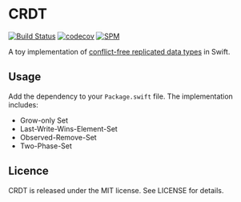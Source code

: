 # CRDT

[![Build Status](https://travis-ci.org/JanGorman/CRDT.svg?branch=master)](https://travis-ci.org/JanGorman/CRDT)
[![codecov](https://codecov.io/gh/JanGorman/CRDT/branch/master/graph/badge.svg)](https://codecov.io/gh/JanGorman/CRDT)
[![SPM](https://img.shields.io/badge/spm-compatible-brightgreen.svg?style=flat)](https://swift.org/package-manager)

A toy implementation of [conflict-free replicated data types](https://en.wikipedia.org/wiki/Conflict-free_replicated_data_type) in Swift.

## Usage

Add the dependency to your `Package.swift` file. The implementation includes:

* Grow-only Set
* Last-Write-Wins-Element-Set
* Observed-Remove-Set
* Two-Phase-Set

## Licence

CRDT is released under the MIT license. See LICENSE for details.
